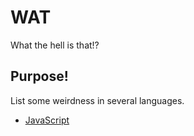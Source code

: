 # WAT
What the hell is that!?

## Purpose!

List some weirdness in several languages.

- [JavaScript](https://github.com/bullgit/WAT/blob/master/JavaScript.md)

